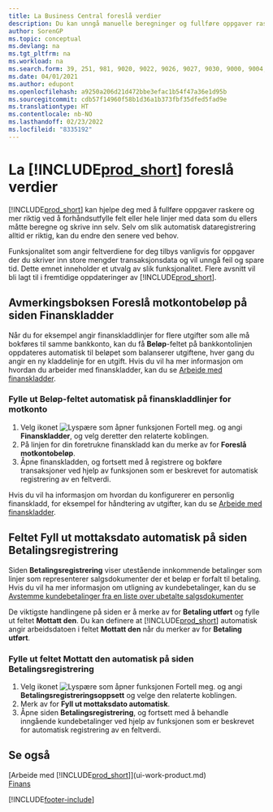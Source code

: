 ```yaml
---
title: La Business Central foreslå verdier
description: Du kan unngå manuelle beregninger og fullføre oppgaver raskt og nøyaktig ved å konfigurere automatisk dataregistrering slik at Business Central fyller ut utvalgte felt.
author: SorenGP
ms.topic: conceptual
ms.devlang: na
ms.tgt_pltfrm: na
ms.workload: na
ms.search.form: 39, 251, 981, 9020, 9022, 9026, 9027, 9030, 9000, 9004, 9005, 9018, 9006, 9007, 9010, 9016, 9017
ms.date: 04/01/2021
ms.author: edupont
ms.openlocfilehash: a9250a206d21d472bbe3efac1b54f47a36e1d95b
ms.sourcegitcommit: cdb57f14960f58b1d36a1b373fbf35dfed5fad9e
ms.translationtype: HT
ms.contentlocale: nb-NO
ms.lasthandoff: 02/23/2022
ms.locfileid: "8335192"
---
```

# <a name="letting-prod_short-suggest-values"></a>La [!INCLUDE[prod_short](includes/prod_short.md)] foreslå verdier
[!INCLUDE[prod_short](includes/prod_short.md)] kan hjelpe deg med å fullføre oppgaver raskere og mer riktig ved å forhåndsutfylle felt eller hele linjer med data som du ellers måtte beregne og skrive inn selv. Selv om slik automatisk dataregistrering alltid er riktig, kan du endre den senere ved behov.

Funksjonalitet som angir feltverdiene for deg tilbys vanligvis for oppgaver der du skriver inn store mengder transaksjonsdata og vil unngå feil og spare tid. Dette emnet inneholder et utvalg av slik funksjonalitet. Flere avsnitt vil bli lagt til i fremtidige oppdateringer av [!INCLUDE[prod_short](includes/prod_short.md)].

## <a name="the-suggest-balancing-amount-check-box-on-the-general-journal-batches-page"></a>Avmerkingsboksen **Foreslå motkontobeløp** på siden **Finanskladder**
Når du for eksempel angir finanskladdlinjer for flere utgifter som alle må bokføres til samme bankkonto, kan du få **Beløp**-feltet på bankkontolinjen oppdateres automatisk til beløpet som balanserer utgiftene, hver gang du angir en ny kladdelinje for en utgift. Hvis du vil ha mer informasjon om hvordan du arbeider med finanskladder, kan du se [Arbeide med finanskladder](ui-work-general-journals.md).

### <a name="to-have-the-amount-field-on-balancing-general-journal-lines-filled-automatically"></a>Fylle ut **Beløp**-feltet automatisk på finanskladdlinjer for motkonto
1. Velg ikonet ![Lyspære som åpner funksjonen Fortell meg.](media/ui-search/search_small.png "Fortell hva du vil gjøre") og angi **Finanskladder**, og velg deretter den relaterte koblingen.
2. På linjen for din foretrukne finanskladd kan du merke av for **Foreslå motkontobeløp**.
3. Åpne finanskladden, og fortsett med å registrere og bokføre transaksjoner ved hjelp av funksjonen som er beskrevet for automatisk registrering av en feltverdi.       

Hvis du vil ha informasjon om hvordan du konfigurerer en personlig finanskladd, for eksempel for håndtering av utgifter, kan du se [Arbeide med finanskladder](ui-work-general-journals.md).

## <a name="the-automatically-fill-date-received-field-on-the-payment-registration-page"></a>Feltet **Fyll ut mottaksdato automatisk** på siden **Betalingsregistrering**
Siden **Betalingsregistrering** viser utestående innkommende betalinger som linjer som representerer salgsdokumenter der et beløp er forfalt til betaling. Hvis du vil ha mer informasjon om utligning av kundebetalinger, kan du se [Avstemme kundebetalinger fra en liste over ubetalte salgsdokumenter](receivables-how-reconcile-customer-payments-list-unpaid-sales-documents.md)

De viktigste handlingene på siden er å merke av for **Betaling utført** og fylle ut feltet **Mottatt den**. Du kan definere at [!INCLUDE[prod_short](includes/prod_short.md)] automatisk angir arbeidsdatoen i feltet **Mottatt den** når du merker av for **Betaling utført**.

### <a name="to-have-the-date-received-field-on-the-payment-registration-page-filled-automatically"></a>Fylle ut feltet **Mottatt den** automatisk på siden **Betalingsregistrering**
1. Velg ikonet ![Lyspære som åpner funksjonen Fortell meg.](media/ui-search/search_small.png "Fortell hva du vil gjøre") og angi **Betalingsregistreringsoppsett** og velge den relaterte koblingen.
2. Merk av for **Fyll ut mottaksdato automatisk**.
3. Åpne siden **Betalingsregistrering**, og fortsett med å behandle inngående kundebetalinger ved hjelp av funksjonen som er beskrevet for automatisk registrering av en feltverdi.

## <a name="see-also"></a>Se også
[Arbeide med [!INCLUDE[prod_short](includes/prod_short.md)]](ui-work-product.md)  
[Finans](finance.md)


[!INCLUDE[footer-include](includes/footer-banner.md)]